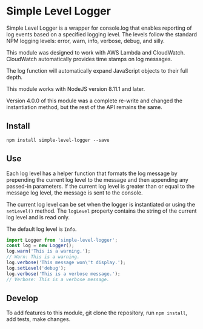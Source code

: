 # Simple Level Logger

Simple Level Logger is a wrapper for console.log that enables reporting of log events based on a specified logging level. The levels follow the standard NPM logging levels: error, warn, info, verbose, debug, and silly.

This module was designed to work with AWS Lambda and CloudWatch. CloudWatch automatically provides time stamps on log messages.

The log function will automatically expand JavaScript objects to their full depth.

This module works with NodeJS version 8.11.1 and later.

Version 4.0.0 of this module was a complete re-write and changed the instantiation method, but the rest of the API remains the same.

## Install

```shell
npm install simple-level-logger --save
```

## Use

Each log level has a helper function that formats the log message by prepending the current log level to the message and then appending any passed-in parameters. If the current log level is greater than or equal to the message log level, the message is sent to the console.

The current log level can be set when the logger is instantiated or using the `setLevel()` method. The `logLevel` property contains the string of the current log level and is read only.

The default log level is `Info`.

```JavaScript
import Logger from 'simple-level-logger';
const log = new Logger();
log.warn('This is a warning.');
// Warn: This is a warning.
log.verbose('This message won\'t display.');
log.setLevel('debug');
log.verbose('This is a verbose message.');
// Verbose: This is a verbose message.
```

## Develop

To add features to this module, git clone the repository, run `npm install`, add tests, make changes.
